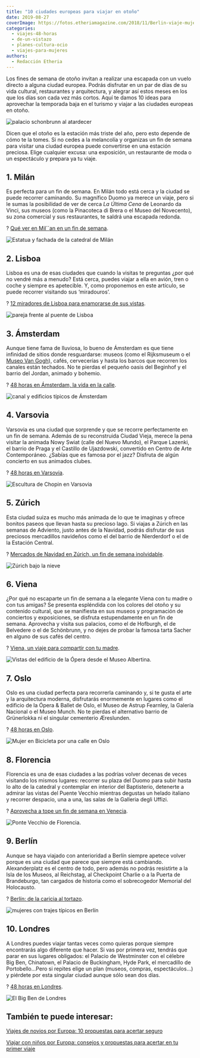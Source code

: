 ```yaml
---
title: "10 ciudades europeas para viajar en otoño"
date: 2019-08-27
coverImage: https://fotos.etheriamagazine.com/2018/11/Berlin-viaje-mujeres-e1566602904130.jpg
categories: 
  - viajes-48-horas
  - de-un-vistazo
  - planes-cultura-ocio
  - viajes-para-mujeres
authors: 
  - Redacción Etheria
---
```


Los fines de semana de otoño invitan a realizar una escapada con un vuelo directo a 
alguna ciudad europea. Podrás disfrutar en un par de días de su vida cultural, 
restaurantes y arquitectura, y alegrar así estos meses en los que los días son cada vez 
más cortos. Aquí te damos 10 ideas para aprovechar la temporada baja en el turismo y 
viajar a las ciudades europeas en otoño. 

![palacio schonbrunn al atardecer](https://fotos.etheriamagazine.com/2019/04/que-ver-viena-palacio-de-schonbrunn.jpg "Palacio de Schönbrunn en Viena.")

Dicen que el otoño es la estación más triste del año, pero esto depende de cómo te la 
tomes. Si no cedes a la melancolía y organizas un fin de semana para visitar una ciudad 
europea puede convertirse en una estación preciosa. Elige cualquier excusa: una 
exposición, un restaurante de moda o un espectáculo y prepara ya tu viaje. 

## 1\. Milán

Es perfecta para un fin de semana. En Milán todo está cerca y la ciudad se puede 
recorrer caminando. Su magnífico Duomo ya merece un viaje, pero si le sumas la 
posibilidad de ver de cerca _La Última Cena_ de Leonardo da Vinci, sus museos (como la 
Pinacoteca di Brera o el Museo del Novecento), su zona comercial y sus restaurantes, te 
saldrá una escapada redonda. 

? [Qué ver en Mil´´an en un fin de 
semana](https://etheriamagazine.com/2018/12/21/que-ver-en-milan-en-48-horas/). 

![Estatua y fachada de la catedral de Milán](https://fotos.etheriamagazine.com/2018/12/Milan-duomo-fachada-e1566602710779.jpg "Fachada del Duomo de Milán.")

## 2\. Lisboa

Lisboa es una de esas ciudades que cuando la visitas te preguntas ¿por qué no vendré más 
a menudo? Está cerca, puedes viajar a ella en avión, tren o coche y siempre es 
apetecible. Y, como proponemos en este artículo, se puede recorrer visitando sus 
‘miradouros’. 

? [12 miradores de Lisboa para enamorarse de sus 
vistas](https://etheriamagazine.com/2018/10/30/12-miradores-para-exprimir-lisboa/). 

![pareja frente al puente de Lisboa](https://fotos.etheriamagazine.com/2018/10/Miradores-de-Lisboa-e1566028365742.jpg "Los miradores de Lisboa dan otra perspectiva de la ciudad.")

## 3\. Ámsterdam

Aunque tiene fama de lluviosa, lo bueno de Ámsterdam es que tiene infinidad de sitios 
donde resguardarse: museos (como el Rijksmuseum o el [Museo Van 
Gogh](https://www.vangoghmuseum.nl/nl)), cafés, cervecerías y hasta los barcos que 
recorren los canales están techados. No te pierdas el pequeño oasis del Beginhof y el 
barrio del Jordan, animado y bohemio. 

? [48 horas en Ámsterdam, la vida en la 
calle](https://etheriamagazine.com/2019/04/11/viajar-sola-que-ver-hacer-dormir-amsterdam/). 

![canal y edificios típicos de Ámsterdam](https://fotos.etheriamagazine.com/2019/03/viaje-mujeres-amsterdam.jpg "Los canales son los que aportan más personalidad a Amsterdam. © Carmen Giró")

## 4\. Varsovia

Varsovia es una ciudad que sorprende y que se recorre perfectamente en un fin de semana. 
Además de su reconstruida Ciudad Vieja, merece la pena visitar la animada Nowy Swiat 
(calle del Nuevo Mundo), el Parque Lazenki, el barrio de Praga y el Castillo de 
Ujazdowski, convertido en Centro de Arte Contemporáneo. ¿Sabías que es famosa por el 
jazz? Disfruta de algún concierto en sus animados clubes. 

? [48 horas en 
Varsovia](https://etheriamagazine.com/2018/08/17/48-horas-en-varsovia-polonia/). 

![Escultura de Chopin en Varsovia](https://fotos.etheriamagazine.com/2018/08/Chopin-Varsovia-e1566602791637.jpg "Escultura de Chopin. © Manena Munar")

## 5\. Zúrich

Esta ciudad suiza es mucho más animada de lo que te imaginas y ofrece bonitos paseos que 
llevan hasta su precioso lago. Si viajas a Zúrich en las semanas de Adviento, justo 
antes de la Navidad, podrás disfrutar de sus preciosos mercadillos navideños como el del 
barrio de Nierderdorf o el de la Estación Central. 

? [Mercados de Navidad en Zúrich, un fin de semana 
inolvidable](https://etheriamagazine.com/2018/10/12/mercados-de-navidad-en-zurich/). 

![Zúrich bajo la nieve](https://fotos.etheriamagazine.com/2018/10/Zurich-vista-nocturna-e1566286407183.jpg "Zúrich al atardecer.")

## 6\. Viena

¿Por qué no escaparte un fin de semana a la elegante Viena con tu madre o con tus 
amigas? Se presenta espléndida con los colores del otoño y su contenido cultural, que se 
manifiesta en sus museos y programación de conciertos y exposiciones, se disfruta 
estupendamente en un fin de semana. Aprovecha y visita sus palacios, como el de 
Hofburgh, el de Belvedere o el de Schönbrunn, y no dejes de probar la famosa tarta 
Sacher en alguno de sus cafés del centro. 

? [Viena, un viaje para compartir con tu 
madre](https://etheriamagazine.com/2019/04/24/viajar-con-madres-que-ver-viena/). 

![Vistas del edificio de la Ópera desde el Museo Albertina.](https://fotos.etheriamagazine.com/2019/04/opera-viena-exterior.jpg "Vistas del edificio de la Ópera desde el Museo Albertina.")

## 7\. Oslo

Oslo es una ciudad perfecta para recorrerla caminando y, si te gusta el arte y la 
arquitectura moderna, disfrutarás enormemente en lugares como el edificio de la Ópera & 
Ballet de Oslo, el Museo de Astrup Fearnley, la Galería Nacional o el Museo Munch. No te 
pierdas el alternativo barrio de Grünerlokka ni el singular cementerio Æreslunden. 

? [48 horas en Oslo](https://etheriamagazine.com/2018/07/13/48-horas-en-oslo/). 

![Mujer en Bicicleta por una calle en Oslo](https://fotos.etheriamagazine.com/2018/04/6-Etheria-Mujeres-Viajeras-en-Oslo-e1566888953486.jpg "Recorre Oslo en bicicleta. © PGM")

## 8\. Florencia

Florencia es una de esas ciudades a las podrías volver decenas de veces visitando los 
mismos lugares: recorrer su plaza del Duomo para subir hasta lo alto de la catedral y 
contemplar en interior del Baptisterio, detenerte a admirar las vistas del Puente 
Vecchio mientras degustas un helado italiano y recorrer despacio, una a una, las salas 
de la Galleria degli Uffizi. 

? [Aprovecha a tope un fin de semana en 
Venecia](https://etheriamagazine.com/2018/05/16/48-horas-en-florencia-fin-de-semana-que-ver-hacer/). 

![Ponte Vecchio de Florencia.](https://fotos.etheriamagazine.com/2018/05/TOSCANA-FLORENCIA-PONTE-VECCHIO-6-e1566602882816.jpg "Atravesar el Ponte Vecchio es uno de los 'must' en Florencia.")

## 9\. Berlín

Aunque se haya viajado con anterioridad a Berlín siempre apetece volver porque es una 
ciudad que parece que siempre está cambiando. Alexanderplatz es el centro de todo, pero 
además no podrás resistirte a la Isla de los Museos, al Reichstag, al Checkpoint Charlie 
o a la Puerta de Brandeburgo, tan cargados de historia como el sobrecogedor Memorial del 
Holocausto. 

? [Berlín: de la caricia al 
tortazo](https://etheriamagazine.com/2018/11/12/viaje-al-berlin-mas-divertido-interesante-sobrecogedor/). 

![mujeres con trajes típicos en Berlín](https://fotos.etheriamagazine.com/2018/11/Berlin-viaje-mujeres-e1566602904130.jpg "Reichstag, 2018. ©Kelu RG.")

## 10\. Londres

A Londres puedes viajar tantas veces como quieras porque siempre encontrarás algo 
diferente que hacer. Si vas por primera vez, tendrás que parar en sus lugares obligados: 
el Palacio de Westminster con el célebre Big Ben, Chinatown, el Palacio de Buckingham, 
Hyde Park, el mercadillo de Portobello…Pero si repites elige un plan (museos, compras, 
espectáculos…) y piérdete por esta singular ciudad aunque sólo sean dos días. 

? [48 horas en 
Londres](https://etheriamagazine.com/2018/09/13/visitas-imprescindibles-fin-de-semana-londres/). 

![El Big Ben de Londres](https://fotos.etheriamagazine.com/2018/08/Londres-Big-Ben-e1566602933791.jpg "El Palacio de Westminster con la torre del célebre reloj que tiene una campana llamada Big Ben.")

## También te puede interesar:

[Viajes de novios por Europa: 10 propuestas para acertar 
seguro](https://etheriamagazine.com/2021/11/19/ideas-viaje-de-novios-por-europa/) 

[Viajar con niños por Europa: consejos y propuestas para acertar en tu primer 
viaje](https://etheriamagazine.com/2021/02/02/viajar-con-ninos-por-europa-consejos-y-propuestas/)

